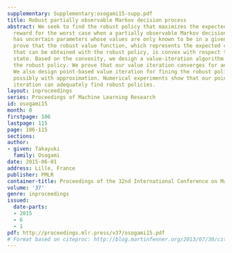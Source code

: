 ```yaml
---
supplementary: Supplementary:osogami15-supp.pdf
title: Robust partially observable Markov decision process
abstract: We seek to find the robust policy that maximizes the expected cumulative
  reward for the worst case when a partially observable Markov decision process (POMDP)
  has uncertain parameters whose values are only known to be in a given region. We
  prove that the robust value function, which represents the expected cumulative reward
  that can be obtained with the robust policy, is convex with respect to the belief
  state. Based on the convexity, we design a value-iteration algorithm for finding
  the robust policy. We prove that our value iteration converges for an infinite horizon.
  We also design point-based value iteration for fining the robust policy more efficiency
  possibly with approximation. Numerical experiments show that our point-based value
  iteration can adequately find robust policies.
layout: inproceedings
series: Proceedings of Machine Learning Research
id: osogami15
month: 0
firstpage: 106
lastpage: 115
page: 106-115
sections: 
author:
- given: Takayuki
  family: Osogami
date: 2015-06-01
address: Lille, France
publisher: PMLR
container-title: Proceedings of the 32nd International Conference on Machine Learning
volume: '37'
genre: inproceedings
issued:
  date-parts:
  - 2015
  - 6
  - 1
pdf: http://proceedings.mlr.press/v37/osogami15.pdf
# Format based on citeproc: http://blog.martinfenner.org/2013/07/30/citeproc-yaml-for-bibliographies/
---
```

